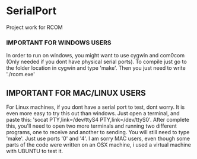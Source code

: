 SerialPort
==========

Project work for RCOM


### IMPORTANT FOR WINDOWS USERS 
In order to run on windows, you might want to use cygwin and com0com (Only needed if you dont have physical serial ports).
To compile just go to the folder location in cygwin and type 'make'. Then you just need to write './rcom.exe'

## IMPORTANT FOR MAC/LINUX USERS

  For Linux machines, if you dont have a serial port to test, dont worry. It is even more easy to try this out than windows. Just open a terminal, and paste this: 'socat PTY,link=/dev/ttyS4 PTY,link=/dev/ttyS0'. After complete this, you'll need to open two more terminals and running two different programs, one to receive and another to sending. You will still need to type 'make'. Just use ports '0' and '4'.
  I am sorry MAC users, even though some parts of the code were written on an OSX machine, i used a virtual machine with UBUNTU to test it.
